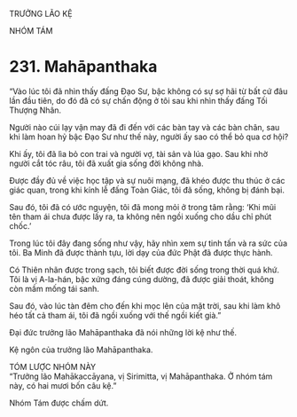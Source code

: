 TRƯỞNG LÃO KỆ

NHÓM TÁM

# 231. Mahāpanthaka

“Vào lúc tôi đã nhìn thấy đấng Đạo Sư, bậc không có sự sợ hãi từ bất cứ đâu lần đầu tiên, do đó đã có sự chấn động ở tôi sau khi nhìn thấy đấng Tối Thượng Nhân.

Người nào cúi lạy vận may đã đi đến với các bàn tay và các bàn chân, sau khi làm hoan hỷ bậc Đạo Sư như thế này, người ấy sao có thể bỏ qua cơ hội?

Khi ấy, tôi đã lìa bỏ con trai và người vợ, tài sản và lúa gạo. Sau khi nhờ người cắt tóc râu, tôi đã xuất gia sống đời không nhà.

Được đầy đủ về việc học tập và sự nuôi mạng, đã khéo được thu thúc ở các giác quan, trong khi kính lễ đấng Toàn Giác, tôi đã sống, không bị đánh bại.

Sau đó, tôi đã có ước nguyện, tôi đã mong mỏi ở trong tâm rằng: ‘Khi mũi tên tham ái chưa được lấy ra, ta không nên ngồi xuống cho dầu chỉ phút chốc.’

Trong lúc tôi đây đang sống như vậy, hãy nhìn xem sự tinh tấn và ra sức của tôi. Ba Minh đã được thành tựu, lời dạy của đức Phật đã được thực hành.

Có Thiên nhãn được trong sạch, tôi biết được đời sống trong thời quá khứ. Tôi là vị A-la-hán, bậc xứng đáng cúng dường, đã được giải thoát, không còn mầm mống tái sanh.

Sau đó, vào lúc tàn đêm cho đến khi mọc lên của mặt trời, sau khi làm khô héo tất cả tham ái, tôi đã ngồi xuống với thế ngồi kiết già.”

Đại đức trưởng lão Mahāpanthaka đã nói những lời kệ như thế.

Kệ ngôn của trưởng lão Mahāpanthaka.

TÓM LƯỢC NHÓM NÀY  
“Trưởng lão Mahākaccāyana, vị Sirimitta, vị Mahāpanthaka. Ở nhóm tám này, có hai mươi bốn câu kệ.”

Nhóm Tám được chấm dứt.
